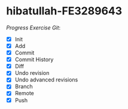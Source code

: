 # hibatullah-FE3289643
_Progress Exercise Git_:
- [X] Init
- [X] Add
- [X] Commit
- [X] Commit History
- [X] Diff
- [X] Undo revision
- [X] Undo advanced revisions
- [X] Branch
- [X] Remote
- [X] Push
